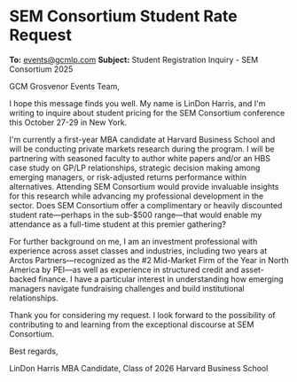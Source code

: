 # SEM Consortium Student Rate Request

**To:** events@gcmlp.com
**Subject:** Student Registration Inquiry - SEM Consortium 2025

GCM Grosvenor Events Team,

I hope this message finds you well. My name is LinDon Harris, and I'm writing to inquire about student pricing for the SEM Consortium conference this October 27-29 in New York.

I'm currently a first-year MBA candidate at Harvard Business School and will be conducting private markets research during the program. I will be partnering with seasoned faculty to author white papers and/or an HBS case study on GP/LP relationships, strategic decision making among emerging managers, or risk-adjusted returns performance within alternatives. Attending SEM Consortium would provide invaluable insights for this research while advancing my professional development in the sector. Does SEM Consortium offer a complimentary or heavily discounted student rate—perhaps in the sub-$500 range—that would enable my attendance as a full-time student at this premier gathering?

For further background on me, I am an investment professional with experience across asset classes and industries, including two years at Arctos Partners—recognized as the #2 Mid-Market Firm of the Year in North America by PEI—as well as experience in structured credit and asset-backed finance. I have a particular interest in understanding how emerging managers navigate fundraising challenges and build institutional relationships.

Thank you for considering my request. I look forward to the possibility of contributing to and learning from the exceptional discourse at SEM Consortium.

Best regards,

LinDon Harris
MBA Candidate, Class of 2026
Harvard Business School